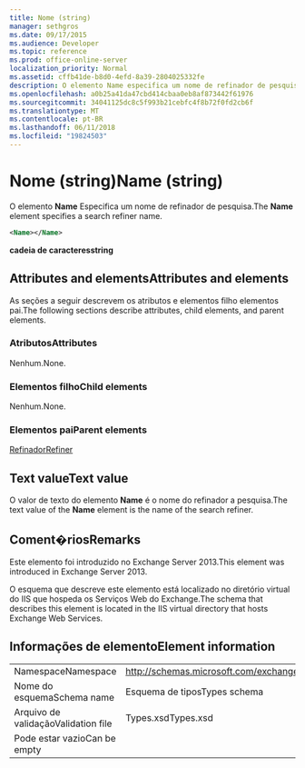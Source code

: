 ```yaml
---
title: Nome (string)
manager: sethgros
ms.date: 09/17/2015
ms.audience: Developer
ms.topic: reference
ms.prod: office-online-server
localization_priority: Normal
ms.assetid: cffb41de-b8d0-4efd-8a39-2804025332fe
description: O elemento Name especifica um nome de refinador de pesquisa.
ms.openlocfilehash: a0b25a41da47cbd414cbaa0eb8af873442f61976
ms.sourcegitcommit: 34041125dc8c5f993b21cebfc4f8b72f0fd2cb6f
ms.translationtype: MT
ms.contentlocale: pt-BR
ms.lasthandoff: 06/11/2018
ms.locfileid: "19824503"
---
```

# <a name="name-string"></a><span data-ttu-id="6bc55-103">Nome (string)</span><span class="sxs-lookup"><span data-stu-id="6bc55-103">Name (string)</span></span>

<span data-ttu-id="6bc55-104">O elemento **Name** Especifica um nome de refinador de pesquisa.</span><span class="sxs-lookup"><span data-stu-id="6bc55-104">The **Name** element specifies a search refiner name.</span></span> 
  
```XML
<Name></Name>
```

<span data-ttu-id="6bc55-105">**cadeia de caracteres**</span><span class="sxs-lookup"><span data-stu-id="6bc55-105">**string**</span></span>

## <a name="attributes-and-elements"></a><span data-ttu-id="6bc55-106">Attributes and elements</span><span class="sxs-lookup"><span data-stu-id="6bc55-106">Attributes and elements</span></span>

<span data-ttu-id="6bc55-107">As seções a seguir descrevem os atributos e elementos filho elementos pai.</span><span class="sxs-lookup"><span data-stu-id="6bc55-107">The following sections describe attributes, child elements, and parent elements.</span></span>
  
### <a name="attributes"></a><span data-ttu-id="6bc55-108">Atributos</span><span class="sxs-lookup"><span data-stu-id="6bc55-108">Attributes</span></span>

<span data-ttu-id="6bc55-109">Nenhum.</span><span class="sxs-lookup"><span data-stu-id="6bc55-109">None.</span></span>
  
### <a name="child-elements"></a><span data-ttu-id="6bc55-110">Elementos filho</span><span class="sxs-lookup"><span data-stu-id="6bc55-110">Child elements</span></span>

<span data-ttu-id="6bc55-111">Nenhum.</span><span class="sxs-lookup"><span data-stu-id="6bc55-111">None.</span></span>
  
### <a name="parent-elements"></a><span data-ttu-id="6bc55-112">Elementos pai</span><span class="sxs-lookup"><span data-stu-id="6bc55-112">Parent elements</span></span>

[<span data-ttu-id="6bc55-113">Refinador</span><span class="sxs-lookup"><span data-stu-id="6bc55-113">Refiner</span></span>](refiner.md)
  
## <a name="text-value"></a><span data-ttu-id="6bc55-114">Text value</span><span class="sxs-lookup"><span data-stu-id="6bc55-114">Text value</span></span>

<span data-ttu-id="6bc55-115">O valor de texto do elemento **Name** é o nome do refinador a pesquisa.</span><span class="sxs-lookup"><span data-stu-id="6bc55-115">The text value of the **Name** element is the name of the search refiner.</span></span> 
  
## <a name="remarks"></a><span data-ttu-id="6bc55-116">Coment�rios</span><span class="sxs-lookup"><span data-stu-id="6bc55-116">Remarks</span></span>

<span data-ttu-id="6bc55-117">Este elemento foi introduzido no Exchange Server 2013.</span><span class="sxs-lookup"><span data-stu-id="6bc55-117">This element was introduced in Exchange Server 2013.</span></span>
  
<span data-ttu-id="6bc55-118">O esquema que descreve este elemento está localizado no diretório virtual do IIS que hospeda os Serviços Web do Exchange.</span><span class="sxs-lookup"><span data-stu-id="6bc55-118">The schema that describes this element is located in the IIS virtual directory that hosts Exchange Web Services.</span></span>
  
## <a name="element-information"></a><span data-ttu-id="6bc55-119">Informações de elemento</span><span class="sxs-lookup"><span data-stu-id="6bc55-119">Element information</span></span>

|||
|:-----|:-----|
|<span data-ttu-id="6bc55-120">Namespace</span><span class="sxs-lookup"><span data-stu-id="6bc55-120">Namespace</span></span>  <br/> |http://schemas.microsoft.com/exchange/services/2006/types  <br/> |
|<span data-ttu-id="6bc55-121">Nome do esquema</span><span class="sxs-lookup"><span data-stu-id="6bc55-121">Schema name</span></span>  <br/> |<span data-ttu-id="6bc55-122">Esquema de tipos</span><span class="sxs-lookup"><span data-stu-id="6bc55-122">Types schema</span></span>  <br/> |
|<span data-ttu-id="6bc55-123">Arquivo de validação</span><span class="sxs-lookup"><span data-stu-id="6bc55-123">Validation file</span></span>  <br/> |<span data-ttu-id="6bc55-124">Types.xsd</span><span class="sxs-lookup"><span data-stu-id="6bc55-124">Types.xsd</span></span>  <br/> |
|<span data-ttu-id="6bc55-125">Pode estar vazio</span><span class="sxs-lookup"><span data-stu-id="6bc55-125">Can be empty</span></span>  <br/> ||
   

